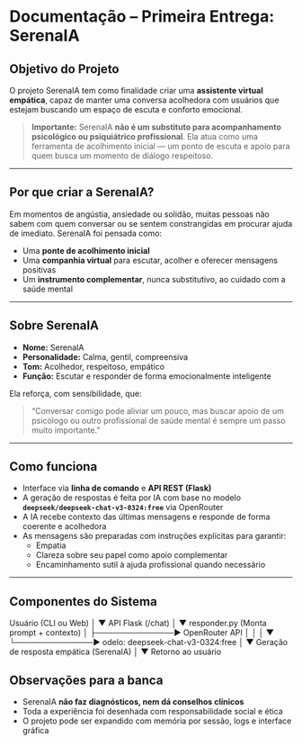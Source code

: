 # Documentação – Primeira Entrega: SerenaIA

## Objetivo do Projeto

O projeto SerenaIA tem como finalidade criar uma **assistente virtual empática**, capaz de manter uma conversa acolhedora com usuários que estejam buscando um espaço de escuta e conforto emocional.

> **Importante:** SerenaIA **não é um substituto para acompanhamento psicológico ou psiquiátrico profissional**. Ela atua como uma ferramenta de acolhimento inicial — um ponto de escuta e apoio para quem busca um momento de diálogo respeitoso.

---

## Por que criar a SerenaIA?

Em momentos de angústia, ansiedade ou solidão, muitas pessoas não sabem com quem conversar ou se sentem constrangidas em procurar ajuda de imediato. SerenaIA foi pensada como:

- Uma **ponte de acolhimento inicial**  
- Uma **companhia virtual** para escutar, acolher e oferecer mensagens positivas  
- Um **instrumento complementar**, nunca substitutivo, ao cuidado com a saúde mental

---

## Sobre SerenaIA

- **Nome:** SerenaIA  
- **Personalidade:** Calma, gentil, compreensiva  
- **Tom:** Acolhedor, respeitoso, empático  
- **Função:** Escutar e responder de forma emocionalmente inteligente

Ela reforça, com sensibilidade, que:

> “Conversar comigo pode aliviar um pouco, mas buscar apoio de um psicólogo ou outro profissional de saúde mental é sempre um passo muito importante.”

---

## Como funciona

- Interface via **linha de comando** e **API REST (Flask)**
- A geração de respostas é feita por IA com base no modelo **`deepseek/deepseek-chat-v3-0324:free`** via OpenRouter
- A IA recebe contexto das últimas mensagens e responde de forma coerente e acolhedora
- As mensagens são preparadas com instruções explícitas para garantir:
  - Empatia  
  - Clareza sobre seu papel como apoio complementar  
  - Encaminhamento sutil à ajuda profissional quando necessário

---

## Componentes do Sistema

Usuário (CLI ou Web)
       │
       ▼
API Flask (/chat)
       │
       ▼
responder.py
   (Monta prompt + contexto)
       │
       ├──────────────► OpenRouter API
       │                    │
       │                    ▼
       └──────────────► odelo: deepseek-chat-v3-0324:free
                             │
                             ▼
Geração de resposta empática (SerenaIA)
       │
       ▼
Retorno ao usuário



## Observações para a banca

- SerenaIA **não faz diagnósticos, nem dá conselhos clínicos**
- Toda a experiência foi desenhada com responsabilidade social e ética
- O projeto pode ser expandido com memória por sessão, logs e interface gráfica
